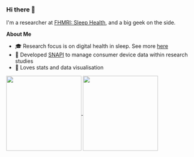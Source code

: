 ### Hi there 👋

I'm a researcher at [FHMRI: Sleep Health](https://www.flinders.edu.au/health-medical-research-institute/clinical-translation/sleep-health), and a big geek on the side.

**About Me**
- 🎓 Research focus is on digital health in sleep. See more [here](https://researchnow.flinders.edu.au/en/persons/jack-manners)
- 🐊 Developed [SNAPI](https://github.com/SNAPI-dev) to manage consumer device data within research studies
- 🧮 Loves stats and data visualisation

<a href='#'>
  <img height=200 align="center" src="https://github-readme-stats.vercel.app/api/top-langs?username=jackmanners&layout=compact&theme=nightowl&hide_border=true&exclude_repo=GSS-15&card_width=320&show_icons=true" />
</a>
<a href='#'>
  <img height=200 align="center" src="https://github-readme-streak-stats.herokuapp.com/?user=jackmanners&theme=nightowl&hide_border=true&card_width=320" />
</a>
<br/>
